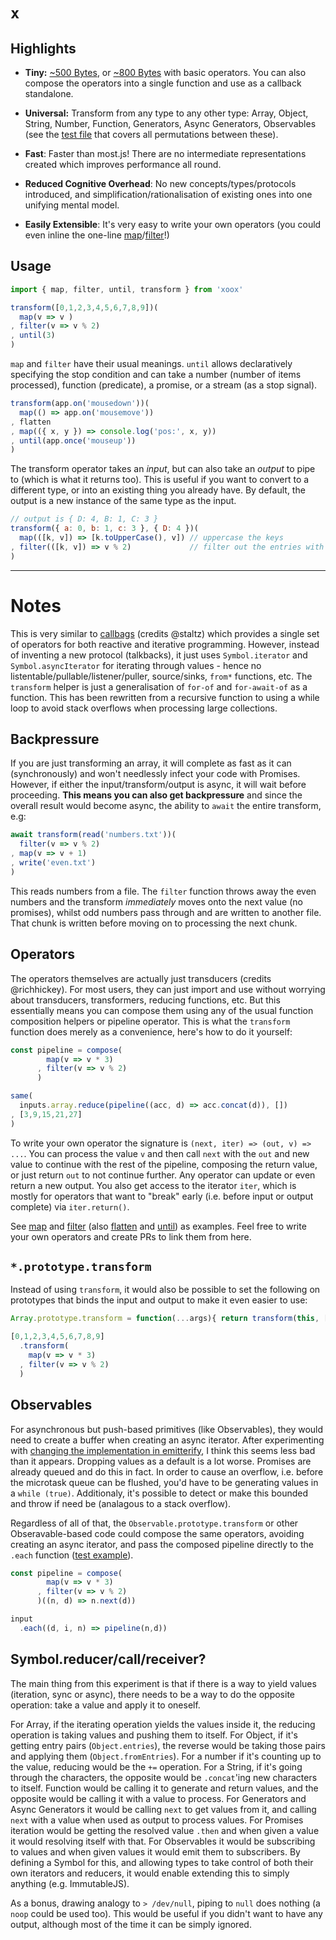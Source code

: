 # `x`

## Highlights

* **Tiny:** [~500 Bytes](https://github.com/pemrouz/xoox-transform/blob/master/transform.min.js.gz), or [~800 Bytes](https://github.com/pemrouz/xoox/blob/master/xoox.min.js.gz) with basic operators. You can also compose the operators into a single function and use as a callback standalone. 

* **Universal:** Transform from any type to any other type: Array, Object, String, Number, Function, Generators, Async Generators, Observables (see the [test file](https://github.com/pemrouz/xoox/blob/master/map-filter-until.test.js) that covers all permutations between these).

* **Fast**: Faster than most.js! There are no intermediate representations created which improves performance all round.

* **Reduced Cognitive Overhead**: No new concepts/types/protocols introduced, and simplification/rationalisation of existing ones into one unifying mental model.

* **Easily Extensible**: It's very easy to write your own operators (you could even inline the one-line [map](https://github.com/pemrouz/xoox-map/blob/master/index.js#L1)/[filter](https://github.com/pemrouz/xoox-filter/blob/master/index.js#L1-L3)!)

## Usage 

```js
import { map, filter, until, transform } from 'xoox'

transform([0,1,2,3,4,5,6,7,8,9])(
  map(v => v )
, filter(v => v % 2)
, until(3)
)
```

`map` and `filter` have their usual meanings. `until`  allows declaratively specifying the stop condition and can take a number (number of items processed), function (predicate), a promise, or a stream (as a stop signal). 

```js
transform(app.on('mousedown'))(
  map(() => app.on('mousemove'))
, flatten
, map(({ x, y }) => console.log('pos:', x, y))
, until(app.once('mouseup'))
)
```

The transform operator takes an _input_, but can also take an _output_ to pipe to (which is what it returns too). This is useful if you want to convert to a different type, or into an existing thing you already have. By default, the output is a new instance of the same type as the input. 

```js
// output is { D: 4, B: 1, C: 3 }
transform({ a: 0, b: 1, c: 3 }, { D: 4 })( 
  map(([k, v]) => [k.toUpperCase(), v]) // uppercase the keys
, filter(([k, v]) => v % 2)             // filter out the entries with even values
)
```

---

# Notes

This is very similar to [callbags](https://github.com/staltz/callbag-basics) (credits @staltz) which provides a single set of operators for both reactive and iterative programming. However, instead of inventing a new protocol (talkbacks), it just uses `Symbol.iterator` and `Symbol.asyncIterator` for iterating through values - hence no listentable/pullable/listener/puller, source/sinks, `from*` functions, etc. The `transform` helper is just a generalisation of `for-of` and `for-await-of` as a function. This has been rewritten from a recursive function to using a while loop to avoid stack overflows when processing large collections. 

## Backpressure

If you are just transforming an array, it will complete as fast as it can (synchronously) and won't needlessly infect your code with Promises. However, if either the input/transform/output is async, it will wait before proceeding. **This means you can also get backpressure** and since the overall result would become async, the ability to `await` the entire transform, e.g: 

```js
await transform(read('numbers.txt'))(
  filter(v => v % 2)
, map(v => v + 1)
, write('even.txt')
)
```

This reads numbers from a file. The `filter` function throws away the even numbers and the transform _immediately_ moves onto the next value (no promises), whilst odd numbers pass through and are written to another file. That chunk is written before moving on to processing the next chunk.

## Operators

The operators themselves are actually just transducers (credits @richhickey). For most users, they can just import and use without worrying about transducers, transformers, reducing functions, etc. But this essentially means you can compose them using any of the usual function composition helpers or pipeline operator. This is what the `transform` function does merely as a convenience, here's how to do it yourself:

```js
const pipeline = compose(
        map(v => v * 3)
      , filter(v => v % 2)
      )

same(
  inputs.array.reduce(pipeline((acc, d) => acc.concat(d)), [])
, [3,9,15,21,27]
)
```

To write your own operator the signature is `(next, iter) => (out, v) => ...`. You can process the value `v` and then call `next` with the `out` and new value to continue with the rest of the pipeline, composing the return value, or just return `out` to not continue further. Any operator can update or even return a new output. You also get access to the iterator `iter`, which is mostly for operators that want to "break" early (i.e. before input or output complete) via `iter.return()`. 

See [map](https://github.com/pemrouz/xoox-map/blob/master/index.js) and [filter](https://github.com/pemrouz/xoox-filter/blob/master/index.js)  (also [flatten](https://github.com/pemrouz/xoox-flatten/blob/master/index.js) and [until](https://github.com/pemrouz/xoox-until/blob/master/index.js)) as examples. Feel free to write your own operators and create PRs to link them from here. 

## `*.prototype.transform` 

Instead of using `transform`, it would also be possible to set the following on prototypes that binds the input and output to make it even easier to use: 

```js
Array.prototype.transform = function(...args){ return transform(this, [])(...args) }

[0,1,2,3,4,5,6,7,8,9]
  .transform(
    map(v => v * 3)
  , filter(v => v % 2)
  )
```

## Observables

For asynchronous but push-based primitives (like Observables), they would need to create a buffer when creating an async iterator. After experimenting with [changing the implementation in emitterify](https://github.com/utilise/emitterify/blob/master/index.js#L163-L187), I think this seems less bad than it appears. Dropping values as a default is a lot worse. Promises are already queued and do this in fact. In order to cause an overflow, i.e. before the microtask queue can be flushed, you'd have to be generating values in a `while (true)`. Additionaly, it's possible to detect or make this bounded and throw if need be (analagous to a stack overflow).

Regardless of all of that, the `Observable.prototype.transform` or other Obseravable-based code could compose the same operators, avoiding creating an async iterator, and pass the composed pipeline directly to the `.each`  function ([test example](https://github.com/pemrouz/xoox/blob/master/map-filter-until.test.js#L932-L948)). 

```js
const pipeline = compose(
        map(v => v * 3)
      , filter(v => v % 2)
      )((n, d) => n.next(d))

input
  .each((d, i, n) => pipeline(n,d))
```

## Symbol.reducer/call/receiver?

The main thing from this experiment is that if there is a way to yield values (iteration, sync or async), there needs to be a way to do the opposite operation: take a value and apply it to oneself. 

For Array, if the iterating operation yields the values inside it, the reducing operation is taking values and pushing them to itself. For Object, if it's getting entry pairs (`Object.entries`), the reverse would be taking those pairs and applying them (`Object.fromEntries`). For a number if it's counting up to the value, reducing would be the `+=` operation. For a String, if it's going through the characters, the opposite would be `.concat`'ing new characters to itself. Function would be calling it to generate and return values, and the opposite would be calling it with a value to process. For Generators and Async Generators it would be calling `next` to get values from it, and calling `next` with a value when used as output to process values. For Promises iteration would be getting the resolved value `.then` and when given a value it would resolving itself with that. For Observables it would be subscribing to values and when given values it would emit them to subscribers. By defining a Symbol for this, and allowing types to take control of both their own iterators and reducers, it would enable extending this to simply anything (e.g. ImmutableJS). 

As a bonus, drawing analogy to `> /dev/null`, piping to `null` does nothing (a `noop` could be used too). This would be useful if you didn't want to have any output, although most of the time it can be simply ignored.